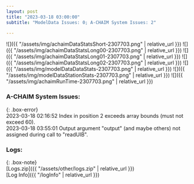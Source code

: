 ```yaml
---
layout: post
title: "2023-03-18 03:00:00"
subtitle: "ModelData Issues: 0; A-CHAIM System Issues: 2"

---
```


![]({{ "/assets/img/achaimDataStatsShort-2307703.png" | relative_url }})
![]({{ "/assets/img/achaimDataStatsLong00-2307703.png" | relative_url }})
![]({{ "/assets/img/achaimDataStatsLong01-2307703.png" | relative_url }})
![]({{ "/assets/img/achaimDataStatsLong02-2307703.png" | relative_url }})
![]({{ "/assets/img/modelDataDataStats-2307703.png" | relative_url }})
![]({{ "/assets/img/modelDataStationStats-2307703.png" | relative_url }})
![]({{ "/assets/img/achaimRunTime-2307703.png" | relative_url }})


### A-CHAIM System Issues:  
  
{: .box-error}  
2023-03-18 02:16:52 Index in position 2 exceeds array bounds (must not exceed 60).  
2023-03-18 03:55:01 Output argument "output" (and maybe others) not assigned during call to "readUIB".  

### Logs:  
  
{: .box-note}  
[Logs.zip]({{ "/assets/other/logs.zip" | relative_url }})  
[Log Info]({{ "/logInfo" | relative_url }})  
